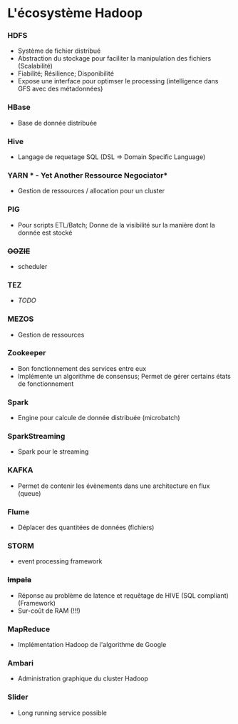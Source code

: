 # L'écosystème Hadoop

### HDFS
* Système de fichier distribué
* Abstraction du stockage pour faciliter la manipulation des fichiers (Scalabilité)
* Fiabilité; Résilience; Disponibilité
* Expose une interface pour optimser le processing (intelligence dans GFS avec des métadonnées)


### HBase
* Base de donnée distribuée


### Hive
* Langage de requetage SQL (DSL => Domain Specific Language)


### YARN * - Yet Another Ressource Negociator*
* Gestion de ressources / allocation pour un cluster


### PIG
* Pour scripts ETL/Batch; Donne de la visibilité sur la manière dont la donnée est stocké 


### ~~OOZIE~~
* scheduler


### TEZ
* *TODO*


### MEZOS
* Gestion de ressources


### Zookeeper
* Bon fonctionnement des services entre eux
* Implémente un algorithme de consensus; Permet de gérer certains états de fonctionnement


### Spark
* Engine pour calcule de donnée distribuée (microbatch)


### SparkStreaming
* Spark pour le streaming


### KAFKA
* Permet de contenir les évènements dans une architecture en flux (queue)


### Flume
* Déplacer des quantitées de données (fichiers)


### STORM
* event processing framework


### ~~Impala~~
* Réponse au problème de latence et requêtage de HIVE (SQL compliant) (Framework)
* Sur-coût de RAM (!!!)

### MapReduce
* Implémentation Hadoop de l'algorithme de Google


### Ambari
* Administration graphique du cluster Hadoop


### Slider
* Long running service possible
